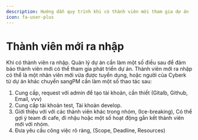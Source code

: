 ```yaml
---
description: Hướng dẫn quy trình khi có thành viên mới tham gia dự án
icon: fa-user-plus
---
```


# Thành viên mới ra nhập

Khi có thành viên ra nhập. Quản lý dự án cần làm một số điều sau để đảm bảo thành viên mới có thể tham gia phát triển dự án. Thành viên mới ra nhập có thể là một nhân viên mới vừa được tuyển dụng, hoặc người của Cyberk từ dự án khác chuyển sangPM cần làm một số thao tác sau:

1. Cung cấp, request với admin để tạo tài khoản, cần thiết (Gitalb, Github, Email, vvv)
2. Cung cấp tài khoản test, Tài khoản develop.
3. Giới thiệu với với các thành viên khác trong nhóm, (Ice-breaking), Có thể gợi ý team đi cafe, đi nhậu hoặc một số hoạt động gắn kết thành viên mới với nhóm.
4. Đưa yêu cầu công việc rõ ràng, (Scope, Deadline, Resources)
